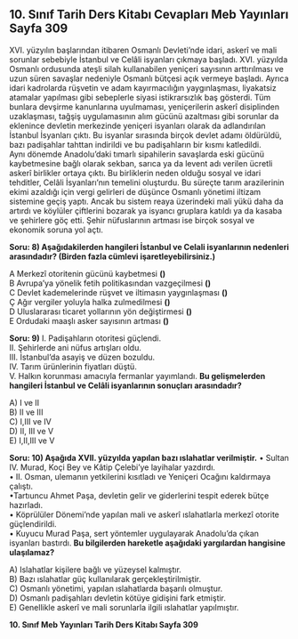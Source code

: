 ## 10. Sınıf Tarih Ders Kitabı Cevapları Meb Yayınları Sayfa 309

XVI. yüzyılın başlarından itibaren Osmanlı Devleti’nde idari, askerî ve mali sorunlar sebebiyle İstanbul ve Celâli isyanları çıkmaya başladı. XVI. yüzyılda Osmanlı ordusunda ateşli silah kullanabilen yeniçeri sayısının arttırılması ve uzun süren savaşlar nedeniyle Osmanlı bütçesi açık vermeye başladı. Ayrıca idari kadrolarda rüşvetin ve adam kayırmacılığın yaygınlaşması, liyakatsiz atamalar yapılması gibi sebeplerle siyasi istikrarsızlık baş gösterdi. Tüm bunlara devşirme kanunlarına uyulmaması, yeniçerilerin askerî disiplinden uzaklaşması, tağşiş uygulamasının alım gücünü azaltması gibi sorunlar da eklenince devletin merkezinde yeniçeri isyanları olarak da adlandırılan İstanbul İsyanları çıktı. Bu isyanlar sırasında birçok devlet adamı öldürüldü, bazı padişahlar tahttan indirildi ve bu padişahların bir kısmı katledildi.  
 Aynı dönemde Anadolu’daki tımarlı sipahilerin savaşlarda eski gücünü kaybetmesine bağlı olarak sekban, sarıca ya da levent adı verilen ücretli askerî birlikler ortaya çıktı. Bu birliklerin neden olduğu sosyal ve idari tehditler, Celâli İsyanları’nın temelini oluşturdu. Bu süreçte tarım arazilerinin ekimi azaldığı için vergi gelirleri de düşünce Osmanlı yönetimi iltizam sistemine geçiş yaptı. Ancak bu sistem reaya üzerindeki mali yükü daha da artırdı ve köylüler çiftlerini bozarak ya isyancı gruplara katıldı ya da kasaba ve şehirlere göç etti. Şehir nüfuslarının artması ise birçok sosyal ve ekonomik soruna yol açtı.

**Soru: 8) Aşağıdakilerden hangileri İstanbul ve Celali isyanlarının nedenleri arasındadır? (Birden fazla cümlevi işaretleyebilirsiniz.)**

A Merkezî otoritenin gücünü kaybetmesi **()**  
 B Avrupa’ya yönelik fetih politikasından vazgeçilmesi **()**  
 C Devlet kademelerinde rüşvet ve iltimasın yaygınlaşması **()**  
 Ç Ağır vergiler yoluyla halka zulmedilmesi **()**  
 D Uluslararası ticaret yollarının yön değiştirmesi **()**  
 E Ordudaki maaşlı asker sayısının artması **()**

**Soru: 9)** I. Padişahların otoritesi güçlendi.  
 II. Şehirlerde ani nüfus artışları oldu.  
 III. İstanbul’da asayiş ve düzen bozuldu.  
 IV. Tarım ürünlerinin fiyatları düştü.  
 V. Halkın korunması amacıyla fermanlar yayımlandı. **Bu gelişmelerden hangileri İstanbul ve Celâli isyanlarının sonuçları arasındadır?**

A) I ve II  
 B) II ve III  
 C) I,III ve IV  
 D) II, III ve V  
 E) I,II,III ve V

**Soru: 10) Aşağıda XVII. yüzyılda yapılan bazı ıslahatlar verilmiştir.** • Sultan IV. Murad, Koçi Bey ve Kâtip Çelebi’ye layihalar yazdırdı.  
 • II. Osman, ulemanın yetkilerini kısıtladı ve Yeniçeri Ocağını kaldırmaya çalıştı.  
 •Tartıuncu Ahmet Paşa, devletin gelir ve giderlerini tespit ederek bütçe hazırladı.  
 • Köprülüler Dönemi’nde yapılan mali ve askerî ıslahatlarla merkezî otorite güçlendirildi.  
 • Kuyucu Murad Paşa, sert yöntemler uygulayarak Anadolu’da çıkan isyanları bastırdı. **Bu bilgilerden hareketle aşağıdaki yargılardan hangisine ulaşılamaz?**

A) Islahatlar kişilere bağlı ve yüzeysel kalmıştır.  
 B) Bazı ıslahatlar güç kullanılarak gerçekleştirilmiştir.  
 C) Osmanlı yönetimi, yapılan ıslahatlarda başarılı olmuştur.  
 D) Osmanlı padişahları devletin kötüye gidişini fark etmiştir.  
 E) Genellikle askerî ve mali sorunlarla ilgili ıslahatlar yapılmıştır.

**10. Sınıf Meb Yayınları Tarih Ders Kitabı Sayfa 309**